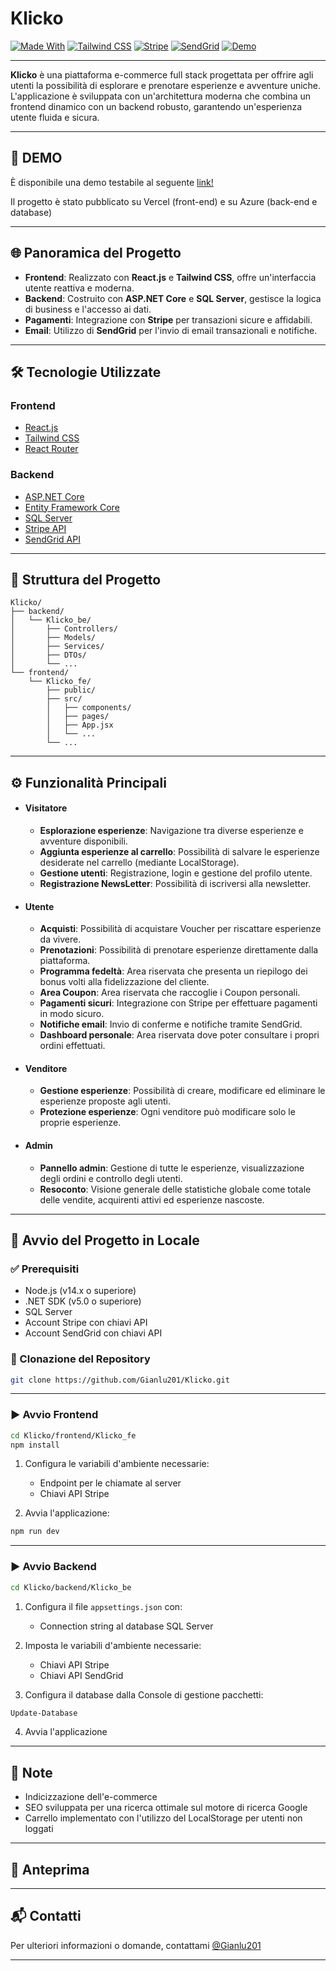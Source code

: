 # Klicko

[![Made With](https://img.shields.io/badge/Made%20with-React%20%2B%20.NET-blue)](https://github.com/Gianlu201/Klicko)
[![Tailwind CSS](https://img.shields.io/badge/Styled%20with-Tailwind%20CSS-38B2AC)](https://tailwindcss.com/)
[![Stripe](https://img.shields.io/badge/Payments-Stripe-blueviolet)](https://stripe.com/)
[![SendGrid](https://img.shields.io/badge/Emails-SendGrid-00b2ff)](https://sendgrid.com/)
[![Demo](https://img.shields.io/badge/Demo-Click_Me-ff0000)](https://klicko.vercel.app/)

---

**Klicko** è una piattaforma e-commerce full stack progettata per offrire agli utenti la possibilità di esplorare e prenotare esperienze e avventure uniche. L'applicazione è sviluppata con un'architettura moderna che combina un frontend dinamico con un backend robusto, garantendo un'esperienza utente fluida e sicura.

---

## 👀 DEMO

È disponibile una demo testabile al seguente [link!](https://klicko.vercel.app/)

Il progetto è stato pubblicato su Vercel (front-end) e su Azure (back-end e database)

---

## 🌐 Panoramica del Progetto

- **Frontend**: Realizzato con **React.js** e **Tailwind CSS**, offre un'interfaccia utente reattiva e moderna.
- **Backend**: Costruito con **ASP.NET Core** e **SQL Server**, gestisce la logica di business e l'accesso ai dati.
- **Pagamenti**: Integrazione con **Stripe** per transazioni sicure e affidabili.
- **Email**: Utilizzo di **SendGrid** per l'invio di email transazionali e notifiche.

---

## 🛠️ Tecnologie Utilizzate

### Frontend

- [React.js](https://reactjs.org/)
- [Tailwind CSS](https://tailwindcss.com/)
- [React Router](https://reactrouter.com/)

### Backend

- [ASP.NET Core](https://dotnet.microsoft.com/)
- [Entity Framework Core](https://docs.microsoft.com/en-us/ef/core/)
- [SQL Server](https://www.microsoft.com/en-us/sql-server)
- [Stripe API](https://stripe.com/docs/api)
- [SendGrid API](https://docs.sendgrid.com/)

---

## 📂 Struttura del Progetto

```
Klicko/
├── backend/
│   └── Klicko_be/
│       ├── Controllers/
│       ├── Models/
│       ├── Services/
│       ├── DTOs/
│       └── ...
└── frontend/
    └── Klicko_fe/
        ├── public/
        ├── src/
        │   ├── components/
        │   ├── pages/
        │   ├── App.jsx
        │   └── ...
        └── ...
```

---

## ⚙️ Funzionalità Principali

- #### Visitatore

  - **Esplorazione esperienze**: Navigazione tra diverse esperienze e avventure disponibili.
  - **Aggiunta esperienze al carrello**: Possibilità di salvare le esperienze desiderate nel carrello (mediante LocalStorage).
  - **Gestione utenti**: Registrazione, login e gestione del profilo utente.
  - **Registrazione NewsLetter**: Possibilità di iscriversi alla newsletter.

- #### Utente

  - **Acquisti**: Possibilità di acquistare Voucher per riscattare esperienze da vivere.
  - **Prenotazioni**: Possibilità di prenotare esperienze direttamente dalla piattaforma.
  - **Programma fedeltà**: Area riservata che presenta un riepilogo dei bonus volti alla fidelizzazione del cliente.
  - **Area Coupon**: Area riservata che raccoglie i Coupon personali.
  - **Pagamenti sicuri**: Integrazione con Stripe per effettuare pagamenti in modo sicuro.
  - **Notifiche email**: Invio di conferme e notifiche tramite SendGrid.
  - **Dashboard personale**: Area riservata dove poter consultare i propri ordini effettuati.

- #### Venditore

  - **Gestione esperienze**: Possibilità di creare, modificare ed eliminare le esperienze proposte agli utenti.
  - **Protezione esperienze**: Ogni venditore può modificare solo le proprie esperienze.

- #### Admin
  - **Pannello admin**: Gestione di tutte le esperienze, visualizzazione degli ordini e controllo degli utenti.
  - **Resoconto**: Visione generale delle statistiche globale come totale delle vendite, acquirenti attivi ed esperienze nascoste.

---

## 🚀 Avvio del Progetto in Locale

### ✅ Prerequisiti

- Node.js (v14.x o superiore)
- .NET SDK (v5.0 o superiore)
- SQL Server
- Account Stripe con chiavi API
- Account SendGrid con chiavi API

### 🔄 Clonazione del Repository

```bash
git clone https://github.com/Gianlu201/Klicko.git
```

---

### ▶️ Avvio Frontend

```bash
cd Klicko/frontend/Klicko_fe
npm install
```

1. Configura le variabili d'ambiente necessarie:

   - Endpoint per le chiamate al server
   - Chiavi API Stripe

2. Avvia l'applicazione:

```bash
npm run dev
```

---

### ▶️ Avvio Backend

```bash
cd Klicko/backend/Klicko_be
```

1. Configura il file `appsettings.json` con:

   - Connection string al database SQL Server

2. Imposta le variabili d'ambiente necessarie:

   - Chiavi API Stripe
   - Chiavi API SendGrid

3. Configura il database dalla Console di gestione pacchetti:

```bash
Update-Database
```

4. Avvia l'applicazione

---

## 💯 Note

- Indicizzazione dell'e-commerce
- SEO sviluppata per una ricerca ottimale sul motore di ricerca Google
- Carrello implementato con l'utilizzo del LocalStorage per utenti non loggati

---

## 📸 Anteprima

---

## 📬 Contatti

Per ulteriori informazioni o domande, contattami [@Gianlu201](https://github.com/Gianlu201)

---
